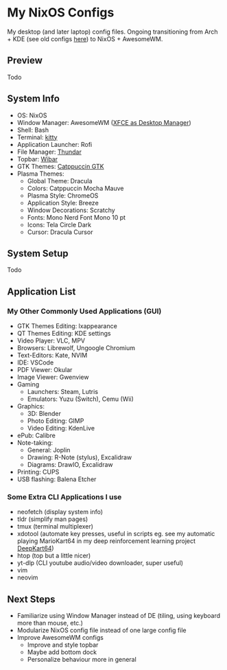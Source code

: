# My NixOS Configs
My desktop (and later laptop) config files. Ongoing transitioning from Arch + KDE (see old configs [here]()) to NixOS + AwesomeWM.

## Preview
Todo

## System Info
- OS: NixOS
- Window Manager: AwesomeWM ([XFCE as Desktop Manager](https://nixos.wiki/wiki/Xfce#Using_as_a_desktop_manager_and_not_a_window_manager))
- Shell: Bash
- Terminal: [kitty](https://github.com/kovidgoyal/kitty)
- Application Launcher: Rofi
- File Manager: [Thundar](https://nixos.wiki/wiki/Thunar)
- Topbar: [Wibar](https://awesomewm.org/doc/api/classes/awful.wibar.html)
- GTK Themes: [Catppuccin GTK](https://github.com/catppuccin/gtk)
- Plasma Themes:
    - Global Theme: Dracula
    - Colors: Catppuccin Mocha Mauve
    - Plasma Style: ChromeOS
    - Application Style: Breeze
    - Window Decorations: Scratchy
    - Fonts: Mono Nerd Font Mono 10 pt
    - Icons: Tela Circle Dark
    - Cursor: Dracula Cursor


## System Setup
Todo

## Application List
### My Other Commonly Used Applications (GUI)
- GTK Themes Editing: lxappearance
- QT Themes Editing: KDE settings
- Video Player: VLC, MPV
- Browsers: Librewolf, Ungoogle Chromium
- Text-Editors: Kate, NVIM
- IDE: VSCode
- PDF Viewer: Okular
- Image Viewer: Gwenview
- Gaming
  - Launchers: Steam, Lutris
  - Emulators: Yuzu (Switch), Cemu (Wii)
- Graphics: 
  - 3D: Blender
  - Photo Editing: GIMP
  - Video Editing: KdenLive
- ePub: Calibre
- Note-taking:
  - General: Joplin
  - Drawing: R-Note (stylus), Excalidraw
  - Diagrams: DrawIO, Excalidraw
- Printing: CUPS
- USB flashing: Balena Etcher

### Some Extra CLI Applications I use
- neofetch (display system info)
- tldr (simplify man pages)
- tmux (terminal multiplexer)
- xdotool (automate key presses, useful in scripts eg. see my automatic playing MarioKart64 in my deep reinforcement learning project [DeepKart64](https://github.com/jamesyoung-15/DeepQLKart64/))
- htop (top but a little nicer)
- yt-dlp (CLI youtube audio/video downloader, super useful)
- vim 
- neovim

## Next Steps
- Familiarize using Window Manager instead of DE (tiling, using keyboard more than mouse, etc.)
- Modularize NixOS config file instead of one large config file
- Improve AwesomeWM configs
  - Improve and style topbar
  - Maybe add bottom dock
  - Personalize behaviour more in general